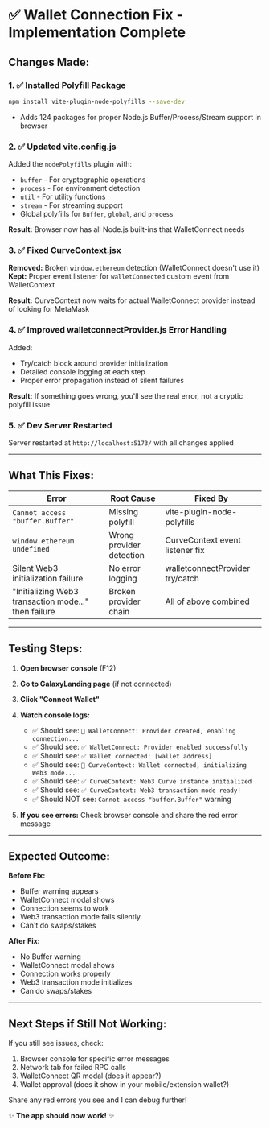 # ✅ Wallet Connection Fix - Implementation Complete

## Changes Made:

### 1. ✅ Installed Polyfill Package
```bash
npm install vite-plugin-node-polyfills --save-dev
```
- Adds 124 packages for proper Node.js Buffer/Process/Stream support in browser

### 2. ✅ Updated vite.config.js
Added the `nodePolyfills` plugin with:
- `buffer` - For cryptographic operations
- `process` - For environment detection
- `util` - For utility functions
- `stream` - For streaming support
- Global polyfills for `Buffer`, `global`, and `process`

**Result:** Browser now has all Node.js built-ins that WalletConnect needs

### 3. ✅ Fixed CurveContext.jsx
**Removed:** Broken `window.ethereum` detection (WalletConnect doesn't use it)
**Kept:** Proper event listener for `walletConnected` custom event from WalletContext

**Result:** CurveContext now waits for actual WalletConnect provider instead of looking for MetaMask

### 4. ✅ Improved walletconnectProvider.js Error Handling
Added:
- Try/catch block around provider initialization
- Detailed console logging at each step
- Proper error propagation instead of silent failures

**Result:** If something goes wrong, you'll see the real error, not a cryptic polyfill issue

### 5. ✅ Dev Server Restarted
Server restarted at `http://localhost:5173/` with all changes applied

---

## What This Fixes:

| Error | Root Cause | Fixed By |
|-------|-----------|----------|
| `Cannot access "buffer.Buffer"` | Missing polyfill | vite-plugin-node-polyfills |
| `window.ethereum undefined` | Wrong provider detection | CurveContext event listener fix |
| Silent Web3 initialization failure | No error logging | walletconnectProvider try/catch |
| "Initializing Web3 transaction mode..." then failure | Broken provider chain | All of above combined |

---

## Testing Steps:

1. **Open browser console** (F12)
2. **Go to GalaxyLanding page** (if not connected)
3. **Click "Connect Wallet"**
4. **Watch console logs:**
   - ✅ Should see: `🔗 WalletConnect: Provider created, enabling connection...`
   - ✅ Should see: `✅ WalletConnect: Provider enabled successfully`
   - ✅ Should see: `✅ Wallet connected: [wallet address]`
   - ✅ Should see: `🔄 CurveContext: Wallet connected, initializing Web3 mode...`
   - ✅ Should see: `✅ CurveContext: Web3 Curve instance initialized`
   - ✅ Should see: `✅ CurveContext: Web3 transaction mode ready!`
   - ✅ Should NOT see: `Cannot access "buffer.Buffer"` warning

5. **If you see errors:** Check browser console and share the red error message

---

## Expected Outcome:

**Before Fix:**
- Buffer warning appears
- WalletConnect modal shows
- Connection seems to work
- Web3 transaction mode fails silently
- Can't do swaps/stakes

**After Fix:**
- No Buffer warning
- WalletConnect modal shows
- Connection works properly
- Web3 transaction mode initializes
- Can do swaps/stakes

---

## Next Steps if Still Not Working:

If you still see issues, check:
1. Browser console for specific error messages
2. Network tab for failed RPC calls
3. WalletConnect QR modal (does it appear?)
4. Wallet approval (does it show in your mobile/extension wallet?)

Share any red errors you see and I can debug further!

✨ **The app should now work!** ✨

